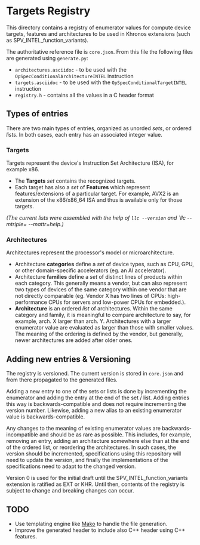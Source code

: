 # Targets Registry

This directory contains a registry of enumerator values for compute device targets, features and architectures to be used in Khronos extensions (such as SPV_INTEL_function_variants).

The authoritative reference file is `core.json`.
From this file the following files are generated using `generate.py`:
* `architectures.asciidoc` - to be used with the `OpSpecConditionalArchitectureINTEL` instruction
* `targets.asciidoc` - to be used with the `OpSpecConditionalTargetINTEL` instruction
* `registry.h` - contains all the values in a C header format

## Types of entries

There are two main types of entries, organized as unorded _sets_, or ordered _lists_.
In both cases, each entry has an associated integer value.

### Targets

Targets represent the device's Instruction Set Architecture (ISA), for example x86.
* The **Targets** _set_ contains the recognized targets.
* Each target has also a _set_ of **Features** which represent features/extensions of a particular target.
For example, AVX2 is an extension of the x86/x86_64 ISA and thus is available only for those targets.

_(The current lists were assembled with the help of `llc --version` and `llc --mtriple=<tgt> --mattr=help.)_

### Architectures

Architectures represent the processor's model or microarchitecture.
* Architecture **categories** define a _set_ of device types, such as CPU, GPU, or other domain-specific accelerators (eg. an AI accelerator).
* Architecture **families** define a _set_ of distinct lines of products within each category. This generally means a vendor, but can also represent two types of devices of the same category within one vendor that are not directly comparable (eg. Vendor X has two lines of CPUs: high-performance CPUs for servers and low-power CPUs for embedded.).
* **Architecture** is an ordered _list_ of architectures.
Within the same category and family, it is meaningful to compare architecture to say, for example, arch. X larger than arch. Y.
Architectures with a larger enumerator value are evaluated as larger than those with smaller values.
The meaning of the ordering is defined by the vendor, but generally, newer architectures are added after older ones.

## Adding new entries & Versioning

The registry is versioned. The current version is stored in `core.json` and from there propagated to the generated files.

Adding a new entry to one of the sets or lists is done by incrementing the enumerator and adding the entry at the end of the set / list.
Adding entries this way is backwards-compatible and does not require incrementing the version number.
Likewise, adding a new alias to an existing enumerator value is backwards-compatible.

Any changes to the meaning of existing enumerator values are backwards-incompatible and should be as rare as possible.
This includes, for example, removing an entry, adding an architecture somewhere else than at the end of the ordered list, or reordering the architectures.
In such cases, the version should be incremented, specifications using this repository will need to update the version, and finally the implementations of the specifications need to adapt to the changed version.

Version 0 is used for the initial draft until the SPV_INTEL_function_variants extension is ratified as EXT or KHR.
Until then, contents of the registry is subject to change and breaking changes can occur.

## TODO

* Use templating engine like [Mako](https://www.makotemplates.org) to handle the file generation.
* Improve the generated header to include also C++ header using C++ features.
